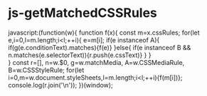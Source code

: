 # js-getMatchedCSSRules

javascript:(function(w){
 function f(x){
	const m=x.cssRules;
	for(let e,i=0,l=m.length;i<l;++i){
		e=m[i];
		if(e instanceof A){
			if(g(e.conditionText).matches){f(e)}
		}else{
			if(e instanceof B && n.matches(e.selectorText)){r.push(e.cssText)}
		}
	}		
 } 
 const r=[], n=w.$0, g=w.matchMedia, A=w.CSSMediaRule, B=w.CSSStyleRule;
 for(let i=0,m=w.document.styleSheets,l=m.length;i<l;++i){f(m[i])};
 console.log(r.join('\n'));
})(window);
